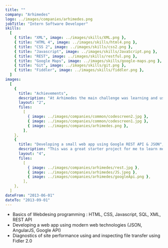 ```yaml
---
title: ""
company: "Arhimedes"
logo: ../images/companies/arhimedes.png
jobTitle: "Intern Software Developer"
skills:
  [
    { title: "XML", image: ../images/skills/XML.png },
    { title: "HTML 4", image: ../images/skills/html4.png },
    { title: "CSS 2", image: ../images/skills/css2.png },
    { title: "Javascript", image: ../images/skills/JavaScript.png },
    { title: "REST", image: ../images/skills/restful.png },
    { title: "Google Maps", image: ../images/skills/google-maps.png },
    { title: "Git", image: ../images/skills/git.png },
    { title: "Fiddler", image: ../images/skills/fiddler.png },
  ]
images:
  [
    {
      title: "Achievements",
      description: "At Arhimedes the main challenge was learning and using the basics of web programming while developing some small projects.",
      layout: "2",
      files:
        [
          { image: ../images/companies/common/codescreen2.jpg },
          { image: ../images/companies/common/codescreen1.jpg },
          { image: ../images/companies/arhimedes.png },
        ],
    },
    {
      title: "Developing a small web app using Google REST API & JSON",
      description: "This was a great starter project for me to learn more about Javascript and REST API's",
      layout: "4",
      files:
        [
          { image: ../images/companies/arhimedes/rest.jpg },
          { image: ../images/companies/arhimedes/JS.jpeg },
          { image: ../images/companies/arhimedes/googleApi.png },
        ],
    },
  ]
dateFrom: "2013-06-01"
dateTo: "2013-09-01"
---
```


- Basics of Webdesing programming : HTML, CSS, Javascript, SQL, XML, REST API
- Developing a web app using modern web technologies (JSON, AngularJS, Google API)
- Diagnostics of site performance using and inspecting file transfer using Fidler 2.0
